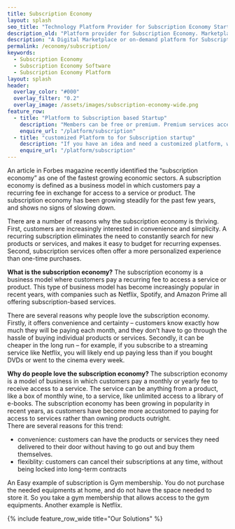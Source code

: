 ```yaml
---
title: Subscription Economy
layout: splash
seo_title: "Technology Platform Provider for Subscription Economy Startup Idea, Scalable"
description_old: "Platform provider for Subscription Economy. Marketplace, on-Demand, Startup"
description: "A Digital Marketplace or on-demand platform for Subscription Economic Startup. Scalable to drive very high traffic"
permalink: /economy/subscription/
keywords:
  - Subscription Economy
  - Subscription Economy Software
  - Subscription Economy Platform
layout: splash
header:
  overlay_color: "#000"
  overlay_filter: "0.2"
  overlay_image: /assets/images/subscription-economy-wide.png
feature_row:
  - title: "Platform to Subscription based Startup"
    description: "Members can be free or premium. Premium services accessible only to premium members"
    enquire_url: "/platform/subscription"
  - title: "customized Platform to for Subscription startup"
    description: "If you have an idea and need a customized platform, we can build one for you."
    enquire_url: "/platform/subscription"
---
```

An article in Forbes magazine recently identified the “subscription economy” as one of the fastest growing economic sectors. A subscription economy is defined as a business model in which customers pay a recurring fee in exchange for access to a service or product. The subscription economy has been growing steadily for the past few years, and shows no signs of slowing down.

There are a number of reasons why the subscription economy is thriving. First, customers are increasingly interested in convenience and simplicity. A recurring subscription eliminates the need to constantly search for new products or services, and makes it easy to budget for recurring expenses. Second, subscription services often offer a more personalized experience than one-time purchases. 

**What is the subscription economy?**
The subscription economy is a business model where customers pay a recurring fee to access a service or product. This type of business model has become increasingly popular in recent years, with companies such as Netflix, Spotify, and Amazon Prime all offering subscription-based services.

There are several reasons why people love the subscription economy. Firstly, it offers convenience and certainty – customers know exactly how much they will be paying each month, and they don’t have to go through the hassle of buying individual products or services. Secondly, it can be cheaper in the long run – for example, if you subscribe to a streaming service like Netflix, you will likely end up paying less than if you bought DVDs or went to the cinema every week.

**Why do people love the subscription economy?**
The subscription economy is a model of business in which customers pay a monthly or yearly fee to receive access to a service. The service can be anything from a product, like a box of monthly wine, to a service, like unlimited access to a library of e-books. The subscription economy has been growing in popularity in recent years, as customers have become more accustomed to paying for access to services rather than owning products outright.   
There are several reasons for this trend:
- convenience: customers can have the products or services they need delivered to their door without having to go out and buy them themselves.
- flexiblity: customers can cancel their subscriptions at any time, without being locked into long-term contracts

An Easy example of subscription is Gym membership. You do not purchase the needed equipments at home, and do not have the space needed to store it. So you take a gym membership that allows access to the gym equipments.
Another example is Netflix.


{% include feature_row_wide title="Our Solutions" %}

